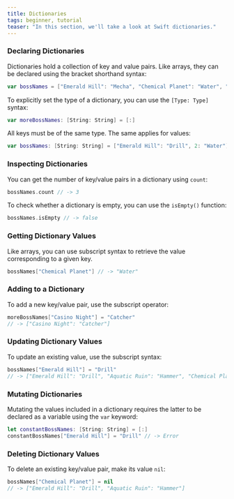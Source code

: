 ```yaml
---
title: Dictionaries
tags: beginner, tutorial
teaser: "In this section, we'll take a look at Swift dictionaries."
---
```


### Declaring Dictionaries

Dictionaries hold a collection of key and value pairs. Like arrays, they can be
declared using the bracket shorthand syntax:

~~~swift
var bossNames = ["Emerald Hill": "Mecha", "Chemical Planet": "Water", "Aquatic Ruin": "Hammer"]
~~~

To explicitly set the type of a dictionary, you can use the `[Type: Type]`
syntax:

~~~swift
var moreBossNames: [String: String] = [:]
~~~

All keys must be of the same type. The same applies for values:

~~~swift
var bossNames: [String: String] = ["Emerald Hill": "Drill", 2: "Water"] // -> Error
~~~

### Inspecting Dictionaries

You can get the number of key/value pairs in a dictionary using `count`:

~~~swift
bossNames.count // -> 3
~~~

To check whether a dictionary is empty, you can use the `isEmpty()` function:

~~~swift
bossNames.isEmpty // -> false
~~~

### Getting Dictionary Values

Like arrays, you can use subscript syntax to retrieve the value corresponding to
a given key.

~~~swift
bossNames["Chemical Planet"] // -> "Water"
~~~

### Adding to a Dictionary

To add a new key/value pair, use the subscript operator:

~~~swift
moreBossNames["Casino Night"] = "Catcher"
// -> ["Casino Night": "Catcher"]
~~~

### Updating Dictionary Values

To update an existing value, use the subscript syntax:

~~~swift
bossNames["Emerald Hill"] = "Drill"
// -> ["Emerald Hill": "Drill", "Aquatic Ruin": "Hammer", "Chemical Planet": "Water"]
~~~

### Mutating Dictionaries

Mutating the values included in a dictionary requires the latter
to be declared as a variable using the `var` keyword:

~~~swift
let constantBossNames: [String: String] = [:]
constantBossNames["Emerald Hill"] = "Drill" // -> Error
~~~

### Deleting Dictionary Values

To delete an existing key/value pair, make its value `nil`:

~~~swift
bossNames["Chemical Planet"] = nil
// -> ["Emerald Hill": "Drill", "Aquatic Ruin": "Hammer"]
~~~
